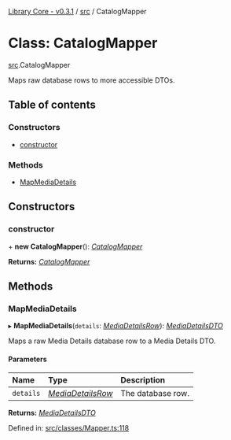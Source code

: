 [Library Core - v0.3.1](../README.md) / [src](../modules/src.md) / CatalogMapper

# Class: CatalogMapper

[src](../modules/src.md).CatalogMapper

Maps raw database rows to more accessible DTOs.

## Table of contents

### Constructors

- [constructor](src.catalogmapper.md#constructor)

### Methods

- [MapMediaDetails](src.catalogmapper.md#mapmediadetails)

## Constructors

### constructor

\+ **new CatalogMapper**(): [*CatalogMapper*](src.catalogmapper.md)

**Returns:** [*CatalogMapper*](src.catalogmapper.md)

## Methods

### MapMediaDetails

▸ **MapMediaDetails**(`details`: [*MediaDetailsRow*](../interfaces/types_database.mediadetailsrow.md)): [*MediaDetailsDTO*](../interfaces/types_dto.mediadetailsdto.md)

Maps a raw Media Details database row to a Media Details DTO.

#### Parameters

| Name | Type | Description |
| :------ | :------ | :------ |
| `details` | [*MediaDetailsRow*](../interfaces/types_database.mediadetailsrow.md) | The database row. |

**Returns:** [*MediaDetailsDTO*](../interfaces/types_dto.mediadetailsdto.md)

Defined in: [src/classes/Mapper.ts:118](https://github.com/BenShelton/library-api/blob/master/packages/core/src/classes/Mapper.ts#L118)
